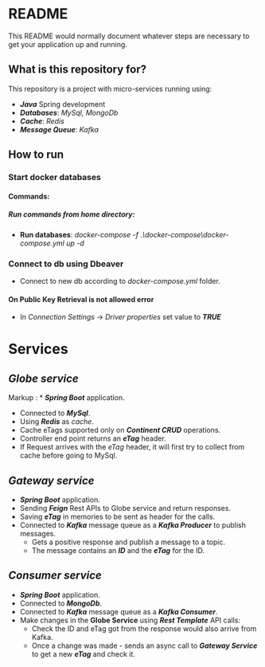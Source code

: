 # README #

This README would normally document whatever steps are necessary to get your application up and running.

## What is this repository for? ##

This repository is a project with micro-services running using:
* ***Java*** Spring development
* ***Databases***: *MySql, MongoDb*
* ***Cache***: *Redis*
* ***Message Queue***: *Kafka*

## How to run ##

### Start docker databases ###
#### Commands: ####
##### Run commands from home directory: #####
* **Run databases**:  _docker-compose -f .\docker-compose\docker-compose.yml up -d_


### Connect to db using Dbeaver ###

* Connect to new db according to *docker-compose.yml* folder.

#### On Public Key Retrieval is not allowed error
* In *Connection Settings* -> _Driver properties_ set value to ***TRUE*** 

# Services #
## *Globe service* ##
Markup : * ***Spring Boot*** application.
* Connected to ***MySql***.
* Using ***Redis*** as *cache*.
* Cache eTags supported only on ***Continent CRUD*** operations.
* Controller end point returns an ***eTag*** header.
* If Request arrives with the *eTag* header, it will first try to collect from cache before going to MySql.

## *Gateway service* ##
* ***Spring Boot*** application.
* Sending ***Feign*** Rest APIs to Globe service and return responses.
* Saving ***eTag*** in memories to be sent as header for the calls.
* Connected to ***Kafka*** message queue as a ***Kafka Producer*** to publish messages.
  * Gets a positive response and publish a message to a topic.
  * The message contains an ***ID*** and the ***eTag*** for the ID.

## *Consumer service* ##
* ***Spring Boot*** application.
* Connected to ***MongoDb***.
* Connected to ***Kafka*** message queue as a ***Kafka Consumer***.
* Make changes in the **Globe Service** using ***Rest Template*** API calls:
    * Check the ID and eTag got from the response would also arrive from Kafka.
    * Once a change was made - sends an async call to ***Gateway Service*** to get a new ***eTag*** and check it.
